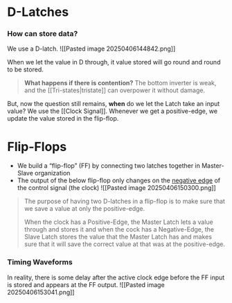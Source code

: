 # D-Latches
### How can store data?
We use a D-latch.
![[Pasted image 20250406144842.png]]

When we let the value in D through, it value stored will go round and round to be stored.

>**What happens if there is contention?**
>The bottom inverter is weak, and the [[Tri-states|tristate]] can overpower it without damage.

But, now the question still remains, **when** do we let the Latch take an input value?
We use the [[Clock Signal]]. Whenever we get a positive-edge, we update the value stored in the flip-flop.

# Flip-Flops
- We build a “flip-flop” (FF) by connecting two latches together in Master-Slave organization
- The output of the below flip-flop only changes on the <u>negative edge</u> of the control signal (the clock)
![[Pasted image 20250406150300.png]]

> The purpose of having two D-latches in a flip-flop is to make sure that we save a value at only the positive-edge.
> 
> When the clock has a Positive-Edge, the Master Latch lets a value through and stores it and when the cock has a Negative-Edge, the Slave Latch stores the value that the Master Latch has and makes sure that it will save the correct value at that was at the positive-edge.

### Timing Waveforms
In reality, there is some delay after the active clock edge before the FF input is stored and appears at the FF output.
![[Pasted image 20250406153041.png]]

